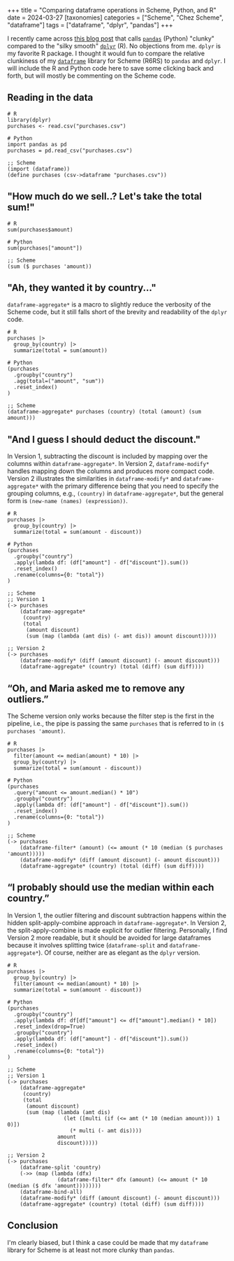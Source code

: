 +++
title = "Comparing dataframe operations in Scheme, Python, and R"
date = 2024-03-27
[taxonomies]
categories = ["Scheme", "Chez Scheme", "dataframe"]
tags = ["dataframe", "dplyr", "pandas"]
+++

I recently came across [this blog post](https://www.sumsar.net/blog/pandas-feels-clunky-when-coming-from-r/) that calls [`pandas`](https://pandas.pydata.org/) (Python) "clunky" compared to the "silky smooth" [`dplyr`](https://dplyr.tidyverse.org/) (R). No objections from me. `dplyr` is my favorite R package. I thought it would fun to compare the relative clunkiness of my [`dataframe`](https://github.com/hinkelman/dataframe/) library for Scheme (R6RS) to `pandas` and `dplyr`. I will include the R and Python code here to save some clicking back and forth, but will mostly be commenting on the Scheme code.

<!-- more -->

## Reading in the data

```
# R 
library(dplyr)
purchases <- read.csv("purchases.csv")

# Python
import pandas as pd
purchases = pd.read_csv("purchases.csv")

;; Scheme
(import (dataframe))
(define purchases (csv->dataframe "purchases.csv"))
```

## "How much do we sell..? Let's take the total sum!"

```
# R 
sum(purchases$amount)

# Python
sum(purchases["amount"])

;; Scheme
(sum ($ purchases 'amount))
```

## "Ah, they wanted it by country..."

`dataframe-aggregate*` is a macro to slightly reduce the verbosity of the Scheme code, but it still falls short of the brevity and readability of the `dplyr` code. 

```
# R 
purchases |>
  group_by(country) |>
  summarize(total = sum(amount))

# Python
(purchases
  .groupby("country")
  .agg(total=("amount", "sum")) 
  .reset_index()                
)

;; Scheme
(dataframe-aggregate* purchases (country) (total (amount) (sum amount)))
```

## "And I guess I should deduct the discount."

In Version 1, subtracting the discount is included by mapping over the columns within `dataframe-aggregate*`. In Version 2, `dataframe-modify*` handles mapping down the columns and produces more compact code. Version 2 illustrates the similarities in `dataframe-modify*` and `dataframe-aggregate*` with the primary difference being that you need to specify the grouping columns, e.g., `(country)` in `dataframe-aggregate*`, but the general form is `(new-name (names) (expression))`. 

```
# R 
purchases |> 
  group_by(country) |> 
  summarize(total = sum(amount - discount))

# Python
(purchases
  .groupby("country")
  .apply(lambda df: (df["amount"] - df["discount"]).sum()) 
  .reset_index()
  .rename(columns={0: "total"})                            
)

;; Scheme
;; Version 1
(-> purchases
    (dataframe-aggregate*
     (country)
     (total
      (amount discount)
      (sum (map (lambda (amt dis) (- amt dis)) amount discount)))))

;; Version 2
(-> purchases
    (dataframe-modify* (diff (amount discount) (- amount discount)))
    (dataframe-aggregate* (country) (total (diff) (sum diff))))
```

## “Oh, and Maria asked me to remove any outliers.”

The Scheme version only works because the filter step is the first in the pipeline, i.e., the pipe is passing the same `purchases` that is referred to in `($ purchases 'amount)`. 

```
# R 
purchases |>
  filter(amount <= median(amount) * 10) |> 
  group_by(country) |> 
  summarize(total = sum(amount - discount))

# Python
(purchases
  .query("amount <= amount.median() * 10")
  .groupby("country")
  .apply(lambda df: (df["amount"] - df["discount"]).sum())
  .reset_index()
  .rename(columns={0: "total"})
)

;; Scheme
(-> purchases
    (dataframe-filter* (amount) (<= amount (* 10 (median ($ purchases 'amount)))))
    (dataframe-modify* (diff (amount discount) (- amount discount)))
    (dataframe-aggregate* (country) (total (diff) (sum diff))))
```

## “I probably should use the median within each country.”

In Version 1, the outlier filtering and discount subtraction happens within the hidden split-apply-combine approach in `dataframe-aggregate*`. In Version 2, the split-apply-combine is made explicit for outlier filtering. Personally, I find Version 2 more readable, but it should be avoided for large dataframes because it involves splitting twice (`dataframe-split` and `dataframe-aggregate*`). Of course, neither are as elegant as the `dplyr` version.

```
# R 
purchases |>
  group_by(country) |>                    
  filter(amount <= median(amount) * 10) |> 
  summarize(total = sum(amount - discount))

# Python
(purchases
  .groupby("country")                                               
  .apply(lambda df: df[df["amount"] <= df["amount"].median() * 10]) 
  .reset_index(drop=True)                                           
  .groupby("country")
  .apply(lambda df: (df["amount"] - df["discount"]).sum())
  .reset_index()
  .rename(columns={0: "total"})
)

;; Scheme
;; Version 1
(-> purchases
    (dataframe-aggregate*
     (country)
     (total
      (amount discount)
      (sum (map (lambda (amt dis)
                  (let ([multi (if (<= amt (* 10 (median amount))) 1 0)])
                    (* multi (- amt dis))))
                amount
                discount)))))

;; Version 2
(-> purchases
    (dataframe-split 'country)
    (->> (map (lambda (dfx)
                (dataframe-filter* dfx (amount) (<= amount (* 10 (median ($ dfx 'amount))))))))
    (dataframe-bind-all)
    (dataframe-modify* (diff (amount discount) (- amount discount)))
    (dataframe-aggregate* (country) (total (diff) (sum diff))))
```

## Conclusion

I'm clearly biased, but I think a case could be made that my `dataframe` library for Scheme is at least not more clunky than `pandas`.
